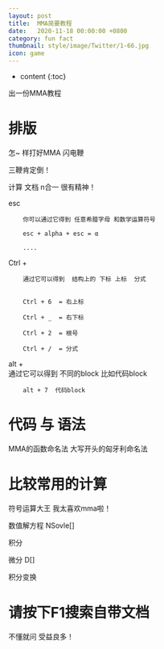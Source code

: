 ```yaml
---
layout: post
title:  MMA简要教程
date:   2020-11-18 00:00:00 +0800
category: fun fact
thumbnail: style/image/Twitter/1-66.jpg
icon: game
---
```



* content
{:toc}


出一份MMA教程






# 排版

怎~ 样打好MMA 闪电鞭

三鞭肯定倒！

计算  文档   n合一   很有精神！

esc  

        你可以通过它得到 任意希腊字母 和数学运算符号  

        esc + alpha + esc = α

        ....




Ctrl + 
        
        通过它可以得到  结构上的 下标 上标  分式     


        Ctrl + 6  = 右上标
        
        Ctrl + _  = 右下标

        Ctrl + 2  = 根号

        Ctrl + /  = 分式



alt +  
        通过它可以得到  不同的block 比如代码block

        alt + 7  代码block





# 代码 与 语法

MMA的函数命名法  大写开头的匈牙利命名法











# 比较常用的计算

符号运算大王  我太喜欢mma啦！


数值解方程   NSovle[]

积分

微分  D[]

积分变换























# 请按下F1搜索自带文档


不懂就问  受益良多！





























